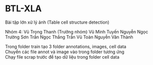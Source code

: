 # BTL-XLA 
Bài tập lớn xử lý ảnh (Table cell structure detection)

Nhóm 4: Vũ Trọng Thanh (Trưởng nhóm)
        Vũ Minh Tuyến
        Nguyễn Ngọc Trường Sơn
        Trần Ngọc Thắng
        Trần Vũ Toàn
        Nguyễn Văn Thành

Trong folder train tạo 3 folder annotations, images, cell data </br>
Chuyển các file annot và image vào trong folder tương ứng </br>
Chạy file scrap trước để tạo dữ liệu trong folder cell data </br>
